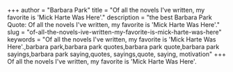 +++
author = "Barbara Park"
title = "Of all the novels I've written, my favorite is 'Mick Harte Was Here'."
description = "the best Barbara Park Quote: Of all the novels I've written, my favorite is 'Mick Harte Was Here'."
slug = "of-all-the-novels-ive-written-my-favorite-is-mick-harte-was-here"
keywords = "Of all the novels I've written, my favorite is 'Mick Harte Was Here'.,barbara park,barbara park quotes,barbara park quote,barbara park sayings,barbara park saying,quotes, sayings,quote, saying, motivation"
+++
Of all the novels I've written, my favorite is 'Mick Harte Was Here'.
